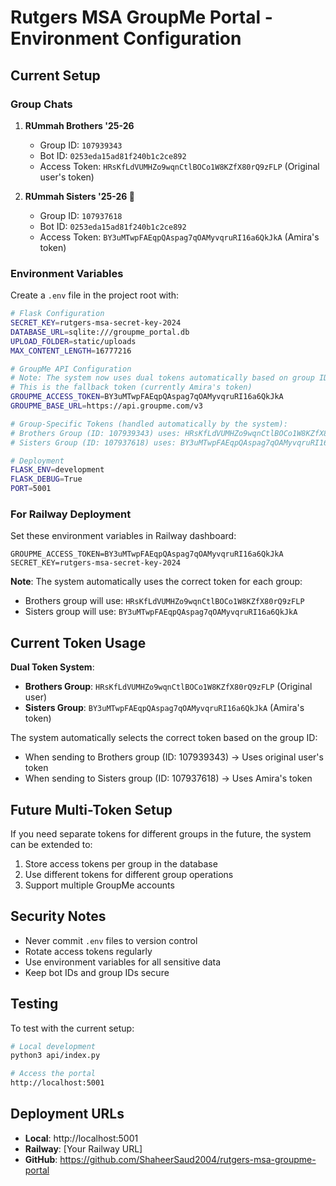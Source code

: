 # Rutgers MSA GroupMe Portal - Environment Configuration

## Current Setup

### Group Chats
1. **RUmmah Brothers '25-26**
   - Group ID: `107939343`
   - Bot ID: `0253eda15ad81f240b1c2ce892`
   - Access Token: `HRsKfLdVUMHZo9wqnCtlBOCo1W8KZfX80rQ9zFLP` (Original user's token)

2. **RUmmah Sisters '25-26 💫**
   - Group ID: `107937618`
   - Bot ID: `0253eda15ad81f240b1c2ce892`
   - Access Token: `BY3uMTwpFAEqpQAspag7qOAMyvqruRI16a6QkJkA` (Amira's token)

### Environment Variables

Create a `.env` file in the project root with:

```bash
# Flask Configuration
SECRET_KEY=rutgers-msa-secret-key-2024
DATABASE_URL=sqlite:///groupme_portal.db
UPLOAD_FOLDER=static/uploads
MAX_CONTENT_LENGTH=16777216

# GroupMe API Configuration
# Note: The system now uses dual tokens automatically based on group ID
# This is the fallback token (currently Amira's token)
GROUPME_ACCESS_TOKEN=BY3uMTwpFAEqpQAspag7qOAMyvqruRI16a6QkJkA
GROUPME_BASE_URL=https://api.groupme.com/v3

# Group-Specific Tokens (handled automatically by the system):
# Brothers Group (ID: 107939343) uses: HRsKfLdVUMHZo9wqnCtlBOCo1W8KZfX80rQ9zFLP
# Sisters Group (ID: 107937618) uses: BY3uMTwpFAEqpQAspag7qOAMyvqruRI16a6QkJkA

# Deployment
FLASK_ENV=development
FLASK_DEBUG=True
PORT=5001
```

### For Railway Deployment

Set these environment variables in Railway dashboard:

```
GROUPME_ACCESS_TOKEN=BY3uMTwpFAEqpQAspag7qOAMyvqruRI16a6QkJkA
SECRET_KEY=rutgers-msa-secret-key-2024
```

**Note**: The system automatically uses the correct token for each group:
- Brothers group will use: `HRsKfLdVUMHZo9wqnCtlBOCo1W8KZfX80rQ9zFLP`
- Sisters group will use: `BY3uMTwpFAEqpQAspag7qOAMyvqruRI16a6QkJkA`

## Current Token Usage

**Dual Token System**:
- **Brothers Group**: `HRsKfLdVUMHZo9wqnCtlBOCo1W8KZfX80rQ9zFLP` (Original user)
- **Sisters Group**: `BY3uMTwpFAEqpQAspag7qOAMyvqruRI16a6QkJkA` (Amira's token)

The system automatically selects the correct token based on the group ID:
- When sending to Brothers group (ID: 107939343) → Uses original user's token
- When sending to Sisters group (ID: 107937618) → Uses Amira's token

## Future Multi-Token Setup

If you need separate tokens for different groups in the future, the system can be extended to:

1. Store access tokens per group in the database
2. Use different tokens for different group operations
3. Support multiple GroupMe accounts

## Security Notes

- Never commit `.env` files to version control
- Rotate access tokens regularly
- Use environment variables for all sensitive data
- Keep bot IDs and group IDs secure

## Testing

To test with the current setup:

```bash
# Local development
python3 api/index.py

# Access the portal
http://localhost:5001
```

## Deployment URLs

- **Local**: http://localhost:5001
- **Railway**: [Your Railway URL]
- **GitHub**: https://github.com/ShaheerSaud2004/rutgers-msa-groupme-portal
